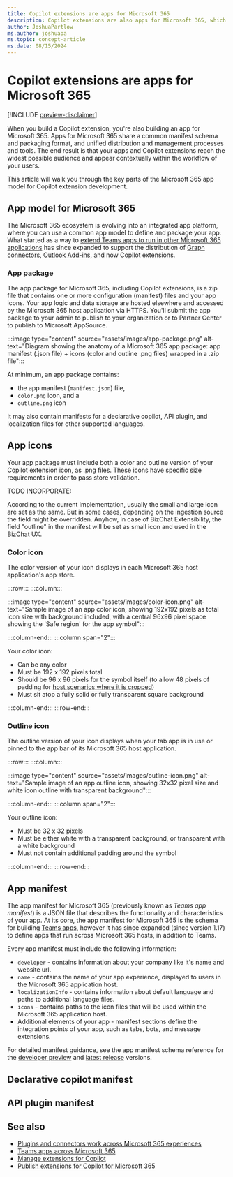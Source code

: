 ```yaml
---
title: Copilot extensions are apps for Microsoft 365
description: Copilot extensions are also apps for Microsoft 365, which use a unified process for packaging, publishing, and management.
author: JoshuaPartlow
ms.author: joshuapa
ms.topic: concept-article
ms.date: 08/15/2024
---
```


# Copilot extensions are apps for Microsoft 365

[!INCLUDE [preview-disclaimer](includes/preview-disclaimer.md)]

When you build a Copilot extension, you're also building an app for Microsoft 365. Apps for Microsoft 365 share a common manifest schema and packaging format, and unified distribution and management processes and tools. The end result is that your apps and Copilot extensions reach the widest possible audience and appear contextually within the workflow of your users.

This article will walk you through the key parts of the Microsoft 365 app model for Copilot extension development.

## App model for Microsoft 365

The Microsoft 365 ecosystem is evolving into an integrated app platform, where you can use a common app model to define and package your app. What started as a way to [extend Teams apps to run in other Microsoft 365 applications](/microsoftteams/platform/m365-apps/overview?context=/microsoft-365-copilot/extensibility/context) has since expanded to support the distribution of [Graph connectors](/graph/connecting-external-content-deploy-teams?context=/microsoft-365-copilot/extensibility/context), [Outlook Add-ins](/office/dev/add-ins/develop/unified-manifest-overview), and now Copilot extensions.

### App package

The app package for Microsoft 365, including Copilot extensions, is a zip file that contains one or more configuration (manifest) files and your app icons. Your app logic and data storage are hosted elsewhere and accessed by the Microsoft 365 host application via HTTPS. You'll submit the app package to your admin to publish to your organization or to Partner Center to publish to Microsoft AppSource.

:::image type="content" source="assets/images/app-package.png" alt-text="Diagram showing the anatomy of a Microsoft 365 app package: app manifest (.json file) + icons (color and outline .png files) wrapped in a .zip file":::

At minimum, an app package contains:
 - the app manifest (`manifest.json`) file,
 - `color.png` icon, and a
 - `outline.png` icon
 
It may also contain manifests for a declarative copilot, API plugin, and localization files for other supported languages.

## App icons

Your app package must include both a color and outline version of your Copilot extension icon, as .png files. These icons have specific size requirements in order to pass store validation.

TODO INCORPORATE:

According to the current implementation, usually the small and large icon are set as the same. But in some cases, depending on the ingestion source the field might be overridden. Anyhow, in case of BizChat Extensibility, the field "outline" in the manifest will be set as small icon and used in the BizChat UX.

### Color icon

The color version of your icon displays in each Microsoft 365 host application's app store.

:::row:::
:::column:::

:::image type="content" source="assets/images/color-icon.png" alt-text="Sample image of an app color icon, showing 192x192 pixels as total icon size with background included, with a central 96x96 pixel space showing the 'Safe region' for the app symbol":::

:::column-end:::
:::column span="2":::


Your color icon:

- Can be any color
- Must be 192 x 192 pixels total
- Should be 96 x 96 pixels for the symbol itself (to allow 48 pixels of padding for [host scenarios where it is cropped](/microsoftteams/platform/concepts/build-and-test/apps-package#color-icon))
- Must sit atop a fully solid or fully transparent square background

:::column-end:::
:::row-end:::

### Outline icon

The outline version of your icon displays when your tab app is in use or pinned to the app bar of its Microsoft 365 host application.

:::row:::
:::column:::

:::image type="content" source="assets/images/outline-icon.png" alt-text="Sample image of an app outline icon, showing 32x32 pixel size and white icon outline with transparent background":::

:::column-end:::
:::column span="2":::

Your outline icon:

- Must be 32 x 32 pixels
- Must be either white with a transparent background, or transparent with a white background
- Must not contain additional padding around the symbol

:::column-end:::
:::row-end:::


## App manifest

The app manifest for Microsoft 365 (previously known as *Teams app manifest*) is a JSON file that describes the functionality and characteristics of your app. At its core, the app manifest for Microsoft 365 is the schema for building [Teams apps](/microsoftteams/platform/concepts/build-and-test/apps-package), however it has since expanded (since version 1.17) to define apps that run across Microsoft 365 hosts, in addition to Teams.

Every app manifest must include the following information:

- `developer` - contains information about your company like it's name and website url.
- `name` - contains the name of your app experience, displayed to users in the Microsoft 365 application host.
- `localizationInfo` - contains information about default language and paths to additional language files.
- `icons` - contains paths to the icon files that will be used within the Microsoft 365 application host.
- Additional elements of your app - manifest sections define the integration points of your app, such as tabs, bots, and message extensions.

For detailed manifest guidance, see the app manifest schema reference for the [developer preview](/microsoftteams/platform/resources/schema/manifest-schema-dev-preview) and [latest release](/microsoftteams/platform/resources/schema/manifest-schema) versions.

## Declarative copilot manifest



## API plugin manifest


## See also

- [Plugins and connectors work across Microsoft 365 experiences](ecosystem.md#plugins-and-connectors-work-across-microsoft-365-experiences)
- [Teams apps across Microsoft 365](/microsoftteams/platform/m365-apps/overview?context=/microsoft-365-copilot/extensibility/context)
- [Manage extensions for Copilot](manage.md)
- [Publish extensions for Copilot for Microsoft 365](publish.md)
